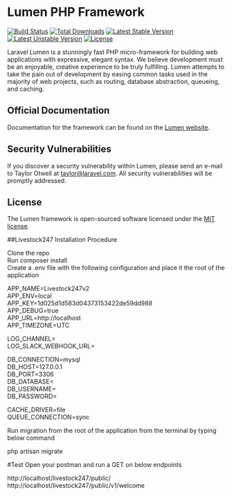# Lumen PHP Framework

[![Build Status](https://travis-ci.org/laravel/lumen-framework.svg)](https://travis-ci.org/laravel/lumen-framework)
[![Total Downloads](https://poser.pugx.org/laravel/lumen-framework/d/total.svg)](https://packagist.org/packages/laravel/lumen-framework)
[![Latest Stable Version](https://poser.pugx.org/laravel/lumen-framework/v/stable.svg)](https://packagist.org/packages/laravel/lumen-framework)
[![Latest Unstable Version](https://poser.pugx.org/laravel/lumen-framework/v/unstable.svg)](https://packagist.org/packages/laravel/lumen-framework)
[![License](https://poser.pugx.org/laravel/lumen-framework/license.svg)](https://packagist.org/packages/laravel/lumen-framework)

Laravel Lumen is a stunningly fast PHP micro-framework for building web applications with expressive, elegant syntax. We believe development must be an enjoyable, creative experience to be truly fulfilling. Lumen attempts to take the pain out of development by easing common tasks used in the majority of web projects, such as routing, database abstraction, queueing, and caching.

## Official Documentation

Documentation for the framework can be found on the [Lumen website](https://lumen.laravel.com/docs).

## Security Vulnerabilities

If you discover a security vulnerability within Lumen, please send an e-mail to Taylor Otwell at taylor@laravel.com. All security vulnerabilities will be promptly addressed.

## License

The Lumen framework is open-sourced software licensed under the [MIT license](https://opensource.org/licenses/MIT).

##Livestock247 Installation Procedure

Clone the repo\
Run composer install\
Create a .env file with the following configuration and place it the root of the application

APP_NAME=Livestock247v2\
APP_ENV=local\
APP_KEY=1d025d1d583d04373153422de59dd988\
APP_DEBUG=true\
APP_URL=http://localhost\
APP_TIMEZONE=UTC

LOG_CHANNEL=\
LOG_SLACK_WEBHOOK_URL=

DB_CONNECTION=mysql\
DB_HOST=127.0.0.1\
DB_PORT=3306\
DB_DATABASE=\
DB_USERNAME=\
DB_PASSWORD=

CACHE_DRIVER=file\
QUEUE_CONNECTION=sync


Run migration from the root of the application from the terminal by typing below command

php artisan migrate

#Test
Open your postman and run a GET on below endpoints

http://localhost/livestock247/public/
http://localhost/livestock247/public/v1/welcome